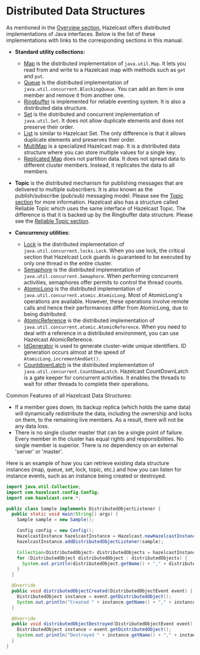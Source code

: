 

# Distributed Data Structures

As mentioned in the [Overview section](#hazelcast-overview), Hazelcast offers distributed implementations of Java interfaces. Below is the list of these implementations with links to the corresponding sections in this manual.

- **Standard utility collections:**

	- [Map](#map) is the distributed implementation of `java.util.Map`. It lets you read from and write to a Hazelcast map with methods such as `get` and `put`.
	- [Queue](#queue) is the distributed implementation of `java.util.concurrent.BlockingQueue`. You can add an item in one member and remove it from another one.
	- [Ringbuffer](#ringbuffer) is implemented for reliable eventing system. It is also a distributed data structure.
	- [Set](#set) is the distributed and concurrent implementation of `java.util.Set`. It does not allow duplicate elements and does not preserve their order.
	- [List](#list) is similar to Hazelcast Set. The only difference is that it allows duplicate elements and preserves their order.
	- [MultiMap](#multimap) is a specialized Hazelcast map. It is a distributed data structure where you can store multiple values for a single key.
	- [Replicated Map](#replicated-map) does not partition data. It does not spread data to different cluster members. Instead, it replicates the data to all members.

- **Topic** is the distributed mechanism for publishing messages that are delivered to multiple subscribers. It is also known as the publish/subscribe (pub/sub) messaging model. Please see the [Topic section](#topic) for more information. Hazelcast also has a structure called Reliable Topic which uses the same interface of Hazelcast Topic. The difference is that it is backed up by the Ringbuffer data structure. Please see the [Reliable Topic section](#reliable-topic).

- **Concurrency utilities**:

	- [Lock](#lock) is the distributed implementation of `java.util.concurrent.locks.Lock`. When you use lock, the critical section that Hazelcast Lock guards is guaranteed to be executed by only one thread in the entire cluster.
	- [Semaphore](#isemaphore) is the distributed implementation of `java.util.concurrent.Semaphore`. When performing concurrent activities, semaphores offer permits to control the thread counts.
	- [AtomicLong](#iatomiclong) is the distributed implementation of `java.util.concurrent.atomic.AtomicLong`. Most of AtomicLong's operations are available. However, these operations involve remote calls and hence their performances differ from AtomicLong, due to being distributed.
	- [AtomicReference](#iatomicreference) is the distributed implementation of `java.util.concurrent.atomic.AtomicReference`. When you need to deal with a reference in a distributed environment, you can use Hazelcast AtomicReference. 
	- [IdGenerator](#idgenerator) is used to generate cluster-wide unique identifiers. ID generation occurs almost at the speed of `AtomicLong.incrementAndGet()`.
	- [CountdownLatch](#icountdownlatch) is the distributed implementation of `java.util.concurrent.CountDownLatch`. Hazelcast CountDownLatch is a gate keeper for concurrent activities. It enables the threads to wait for other threads to complete their operations.

Common Features of all Hazelcast Data Structures:


- If a member goes down, its backup replica (which holds the same data) will dynamically redistribute the data, including the ownership and locks on them, to the remaining live members. As a result, there will not be any data loss.
- There is no single cluster master that can be a single point of failure. Every member in the cluster has equal rights and responsibilities. No single member is superior. There is no dependency on an external 'server' or 'master'.

Here is an example of how you can retrieve existing data structure instances (map, queue, set, lock, topic, etc.) and how you can listen for instance events, such as an instance being created or destroyed.

```java
import java.util.Collection;
import com.hazelcast.config.Config;
import com.hazelcast.core.*;

public class Sample implements DistributedObjectListener {
  public static void main(String[] args) {
    Sample sample = new Sample();

    Config config = new Config();
    HazelcastInstance hazelcastInstance = Hazelcast.newHazelcastInstance(config);
    hazelcastInstance.addDistributedObjectListener(sample);

    Collection<DistributedObject> distributedObjects = hazelcastInstance.getDistributedObjects();
    for (DistributedObject distributedObject : distributedObjects) {
      System.out.println(distributedObject.getName() + "," + distributedObject.getId());
    }
  }

  @Override
  public void distributedObjectCreated(DistributedObjectEvent event) {
    DistributedObject instance = event.getDistributedObject();
    System.out.println("Created " + instance.getName() + "," + instance.getId());
  }

  @Override
  public void distributedObjectDestroyed(DistributedObjectEvent event) {
    DistributedObject instance = event.getDistributedObject();
    System.out.println("Destroyed " + instance.getName() + "," + instance.getId());
  }
}
```


